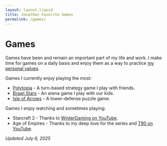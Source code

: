 ```yaml
---
layout: layout.liquid
title: Jonathan Favorite Games
permalink: /games/
---
```


# Games

Games have been and remain an important part of my life and work. I make time for games on a daily basis and enjoy them as a way to practice <a href="https://jonathanwold.com/luck-skill-and-effort/#values">my personal values</a>. 

Games I currently enjoy playing the most:

* <a href="https://polytopia.io/">Polytopia</a> - A turn-based strategy game I play with friends.
* <a href="https://supercell.com/en/games/brawlstars/">Brawl Stars</a> - An arena game I play with our kids.
* <a href="https://gridpop.co/isle/">Isle of Arrows</a> - A tower-defense puzzle game. 

Games I enjoy watching and sometimes playing:

* Starcraft 2 - Thanks to <a href="https://www.youtube.com/@WinterStarcraft">WinterGaming on YouTube</a>.
* Age of Empires - Thanks to my deep love for the series and <a href="https://www.youtube.com/@T90Official">T90 on YouTube</a>.

_Updated July 6, 2025_